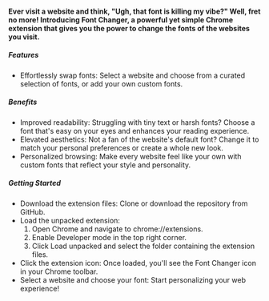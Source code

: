 <h4>Ever visit a website and think, "Ugh, that font is killing my vibe?" Well, fret no more! Introducing Font Changer, a powerful yet simple Chrome extension that gives you the power to change the fonts of the websites you visit.</h4>

<h5>Features</h5>
<ul>
  <li>Effortlessly swap fonts: Select a website and choose from a curated selection of fonts, or add your own custom fonts.
  </li>
</ul>
<h5>Benefits</h5>
<ul>
  <li>Improved readability: Struggling with tiny text or harsh fonts? Choose a font that's easy on your eyes and enhances your reading experience.
</li>
<li>Elevated aesthetics: Not a fan of the website's default font? Change it to match your personal preferences or create a whole new look.
</li>
<li>Personalized browsing: Make every website feel like your own with custom fonts that reflect your style and personality.
</li>
</ul>
<h5>Getting Started</h5>
<ul>
  <li>Download the extension files: Clone or download the repository from GitHub.</li>
  <li>Load the unpacked extension:
    <ol>
      <li>Open Chrome and navigate to chrome://extensions.</li>
      <li>Enable Developer mode in the top right corner.</li>
      <li>Click Load unpacked and select the folder containing the extension files.</li>
    </ol>
  </li>
  <li>Click the extension icon: Once loaded, you'll see the Font Changer icon in your Chrome toolbar.</li>
  <li>Select a website and choose your font: Start personalizing your web experience!</li>
</ul>






